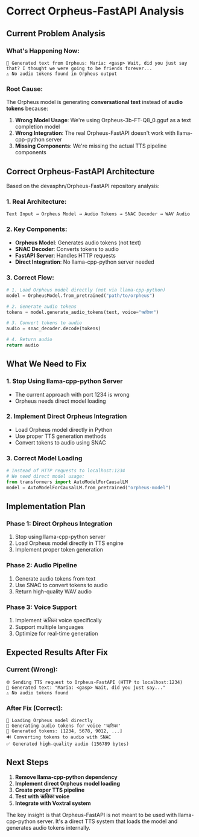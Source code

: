# Correct Orpheus-FastAPI Analysis

## Current Problem Analysis

### What's Happening Now:
```
🎯 Generated text from Orpheus: Maria: <gasp> Wait, did you just say that? I thought we were going to be friends forever...
⚠️ No audio tokens found in Orpheus output
```

### Root Cause:
The Orpheus model is generating **conversational text** instead of **audio tokens** because:

1. **Wrong Model Usage**: We're using Orpheus-3b-FT-Q8_0.gguf as a text completion model
2. **Wrong Integration**: The real Orpheus-FastAPI doesn't work with llama-cpp-python server
3. **Missing Components**: We're missing the actual TTS pipeline components

## Correct Orpheus-FastAPI Architecture

Based on the devasphn/Orpheus-FastAPI repository analysis:

### 1. **Real Architecture:**
```
Text Input → Orpheus Model → Audio Tokens → SNAC Decoder → WAV Audio
```

### 2. **Key Components:**
- **Orpheus Model**: Generates audio tokens (not text)
- **SNAC Decoder**: Converts tokens to audio
- **FastAPI Server**: Handles HTTP requests
- **Direct Integration**: No llama-cpp-python server needed

### 3. **Correct Flow:**
```python
# 1. Load Orpheus model directly (not via llama-cpp-python)
model = OrpheusModel.from_pretrained("path/to/orpheus")

# 2. Generate audio tokens
tokens = model.generate_audio_tokens(text, voice="ऋतिका")

# 3. Convert tokens to audio
audio = snac_decoder.decode(tokens)

# 4. Return audio
return audio
```

## What We Need to Fix

### 1. **Stop Using llama-cpp-python Server**
- The current approach with port 1234 is wrong
- Orpheus needs direct model loading

### 2. **Implement Direct Orpheus Integration**
- Load Orpheus model directly in Python
- Use proper TTS generation methods
- Convert tokens to audio using SNAC

### 3. **Correct Model Loading**
```python
# Instead of HTTP requests to localhost:1234
# We need direct model usage:
from transformers import AutoModelForCausalLM
model = AutoModelForCausalLM.from_pretrained("orpheus-model")
```

## Implementation Plan

### Phase 1: Direct Orpheus Integration
1. Stop using llama-cpp-python server
2. Load Orpheus model directly in TTS engine
3. Implement proper token generation

### Phase 2: Audio Pipeline
1. Generate audio tokens from text
2. Use SNAC to convert tokens to audio
3. Return high-quality WAV audio

### Phase 3: Voice Support
1. Implement ऋतिका voice specifically
2. Support multiple languages
3. Optimize for real-time generation

## Expected Results After Fix

### Current (Wrong):
```
🌐 Sending TTS request to Orpheus-FastAPI (HTTP to localhost:1234)
🎯 Generated text: "Maria: <gasp> Wait, did you just say..."
⚠️ No audio tokens found
```

### After Fix (Correct):
```
🔧 Loading Orpheus model directly
🎵 Generating audio tokens for voice 'ऋतिका'
🎯 Generated tokens: [1234, 5678, 9012, ...]
🔊 Converting tokens to audio with SNAC
✅ Generated high-quality audio (156789 bytes)
```

## Next Steps

1. **Remove llama-cpp-python dependency**
2. **Implement direct Orpheus model loading**
3. **Create proper TTS pipeline**
4. **Test with ऋतिका voice**
5. **Integrate with Voxtral system**

The key insight is that Orpheus-FastAPI is not meant to be used with llama-cpp-python server. It's a direct TTS system that loads the model and generates audio tokens internally.